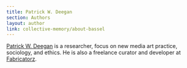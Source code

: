 ```yaml
---
title: Patrick W. Deegan
section: Authors
layout: author
link: collective-memory/about-bassel
---
```

[Patrick W. Deegan](../authors/patrick-w-deegan) is a researcher, focus on new
media art practice, sociology, and ethics. He is also a freelance curator and
developer at [Fabricatorz](https://fabricatorz.com/).


